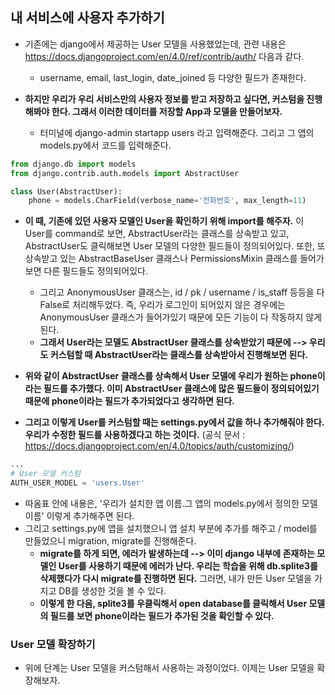## 내 서비스에 사용자 추가하기
- 기존에는 django에서 제공하는 User 모델을 사용했었는데, 관련 내용은 https://docs.djangoproject.com/en/4.0/ref/contrib/auth/ 다음과 같다.
  - username, email, last_login, date_joined 등 다양한 필드가 존재한다.

- **하지만 우리가 우리 서비스만의 사용자 정보를 받고 저장하고 싶다면, 커스텀을 진행해봐야 한다. 그래서 이러한 데이터를 저장할 App과 모델을 만들어보자.**
  - 터미널에 django-admin startapp users 라고 입력해준다. 그리고 그 앱의 models.py에서 코드를 입력해준다.

```python
from django.db import models
from django.contrib.auth.models import AbstractUser

class User(AbstractUser):
    phone = models.CharField(verbose_name='전화번호', max_length=11)

```

- **이 때, 기존에 있던 사용자 모델인 User을 확인하기 위해 import를 해주자.** 이 User를 command로 보면, AbstractUser라는 클래스를 상속받고 있고, AbstractUser도 클릭해보면 User 모델의
  다양한 필드들이 정의되어있다. 또한, 또 상속받고 있는 AbstractBaseUser 클래스나 PermissionsMixin 클래스를 들어가보면 다른 필드들도 정의되어있다. 
  - 그리고 AnonymousUser 클래스는, id / pk / username / is_staff 등등을 다 False로 처리해두었다. 즉, 우리가 로그인이 되어있지 않은 경우에는 AnonymousUser 클래스가 들어가있기 때문에 
    모든 기능이 다 작동하지 않게 된다. 
  - **그래서 User라는 모델도 AbstractUser 클래스를 상속받았기 때문에 --> 우리도 커스텀할 때 AbstractUser라는 클래스를 상속받아서 진행해보면 된다.**

- **위와 같이 AbstractUser 클래스를 상속해서 User 모델에 우리가 원하는 phone이라는 필드를 추가했다. 이미 AbstractUser 클래스에 많은 필드들이 정의되어있기 때문에 phone이라는 필드가 추가되었다고 생각하면 된다.**


- **그리고 이렇게 User를 커스텀할 때는 settings.py에서 값을 하나 추가해줘야 한다. 우리가 수정한 필드를 사용하겠다고 하는 것이다.** (공식 문서 : https://docs.djangoproject.com/en/4.0/topics/auth/customizing/)

```python
...
# User 모델 커스텀
AUTH_USER_MODEL = 'users.User'
```

- 따옴표 안에 내용은, '우리가 설치한 앱 이름.그 앱의 models.py에서 정의한 모델 이름' 이렇게 추가해주면 된다.
- 그리고 settings.py에 앱을 설치했으니 앱 설치 부분에 추가를 해주고 / model를 만들었으니 migration, migrate를 진행해준다.
  - **migrate를 하게 되면, 에러가 발생하는데 --> 이미 django 내부에 존재하는 모델인 User를 사용하기 때문에 에러가 난다. 우리는 학습을 위해 db.splite3를 삭제했다가 다시 migrate를 진행하면 된다.** 그러면, 내가 만든 User 모델을 가지고 DB를 생성한 것을 볼 수 있다. 
  - **이렇게 한 다음, splite3를 우클릭해서 open database를 클릭해서 User 모델의 필드를 보면 phone이라는 필드가 추가된 것을 확인할 수 있다.**


### User 모델 확장하기
- 위에 단계는 User 모델을 커스텀해서 사용하는 과정이었다. 이제는 User 모델을 확장해보자.

